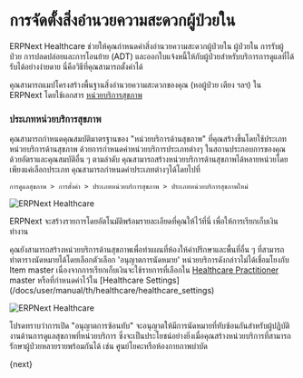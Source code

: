 <!-- add-breadcrumbs -->
# การจัดตั้งสิ่งอำนวยความสะดวกผู้ป่วยใน

ERPNext Healthcare ช่วยให้คุณกำหนดค่าสิ่งอำนวยความสะดวกผู้ป่วยใน ผู้ป่วยใน การรับผู้ป่วย การปลดปล่อยและการโอนย้าย (ADT) และออกใบแจ้งหนี้ให้กับผู้ป่วยสำหรับบริการการดูแลที่ได้รับได้อย่างง่ายดาย นี่คือวิธีที่คุณสามารถตั้งค่าได้

คุณสามารถแมปโครงสร้างพื้นฐานสิ่งอำนวยความสะดวกของคุณ (หอผู้ป่วย เตียง ฯลฯ) ใน ERPNext โดยใช้เอกสาร [หน่วยบริการสุขภาพ](/docs/user/manual/th/healthcare/healthcare_service_unit.html)

### ประเภทหน่วยบริการสุขภาพ
คุณสามารถกำหนดคุณสมบัติมาตรฐานของ "หน่วยบริการด้านสุขภาพ" ที่คุณสร้างขึ้นโดยใช้ประเภทหน่วยบริการด้านสุขภาพ ด้วยการกำหนดค่าหน่วยบริการประเภทต่างๆ ในสถานประกอบการของคุณด้วยอัตราและคุณสมบัติอื่น ๆ ตามลำดับ คุณสามารถสร้างหน่วยบริการด้านสุขภาพได้หลายหน่วยโดยเพียงแค่เลือกประเภท คุณสามารถกำหนดค่าประเภทต่างๆได้โดยไปที่

`การดูแลสุขภาพ > การตั้งค่า > ประเภทหน่วยบริการสุขภาพ > ประเภทหน่วยบริการสุขภาพใหม่`

<img class="screenshot" alt="ERPNext Healthcare" src="{{docs_base_url}}/assets/img/healthcare/healthcare_service_unit_type.png">

ERPNext จะสร้างรายการโดยอัตโนมัติพร้อมรายละเอียดที่คุณให้ไว้ที่นี่ เพื่อให้การเรียกเก็บเงินทำงาน

คุณยังสามารถสร้างหน่วยบริการด้านสุขภาพเพื่อทำแผนที่ห้องให้คำปรึกษาและพื้นที่อื่น ๆ ที่สามารถทำตารางนัดหมายได้โดยเลือกตัวเลือก 'อนุญาตการนัดหมาย' หน่วยบริการดังกล่าวไม่ได้เชื่อมโยงกับ Item master เนื่องจากการเรียกเก็บเงินจะใช้รายการที่เลือกใน [Healthcare Practitioner](/docs/user/manual/th/healthcare/healthcare_practitioner.html) master หรือที่กำหนดค่าไว้ใน [Healthcare Settings] (/docs/user/manual/th/healthcare/healthcare_settings)

<img class="screenshot" alt="ERPNext Healthcare" src="{{docs_base_url}}/assets/img/healthcare/healthcare_service_unit_type_1.png">

โปรดทราบว่าการเปิด "อนุญาตการซ้อนทับ" จะอนุญาตให้มีการนัดหมายที่ทับซ้อนกันสำหรับผู้ปฏิบัติงานด้านการดูแลสุขภาพที่หน่วยบริการ ซึ่งจะเป็นประโยชน์อย่างยิ่งเมื่อคุณสร้างหน่วยบริการที่สามารถรักษาผู้ป่วยหลายรายพร้อมกันได้ เช่น ศูนย์โยคะหรือห้องกายภาพบำบัด

{next}
